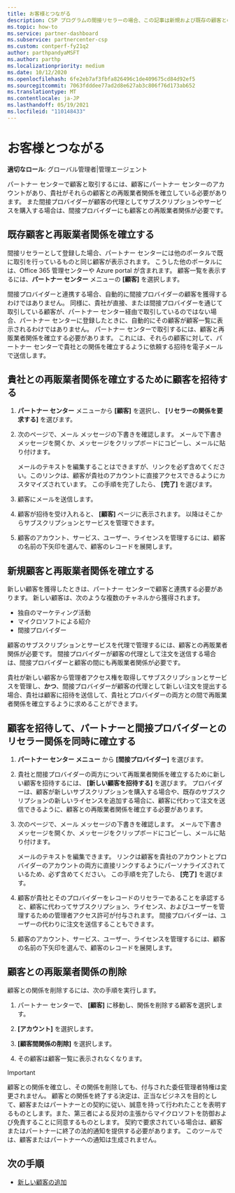 ```yaml
---
title: お客様とつながる
description: CSP プログラムの間接リセラーの場合、この記事は新規および既存の顧客との接続に役立ちます。
ms.topic: how-to
ms.service: partner-dashboard
ms.subservice: partnercenter-csp
ms.custom: contperf-fy21q2
author: parthpandyaMSFT
ms.author: parthp
ms.localizationpriority: medium
ms.date: 10/12/2020
ms.openlocfilehash: 6fe2eb7af3fbfa826496c1de409675cd84d92ef5
ms.sourcegitcommit: 7063fdddee77ad2d8e627ab3c806f76d173ab652
ms.translationtype: MT
ms.contentlocale: ja-JP
ms.lasthandoff: 05/19/2021
ms.locfileid: "110148433"
---
```

# <a name="connect-with-customers"></a>お客様とつながる


**適切なロール**: グローバル管理者|管理エージェント


パートナー センターで顧客と取引するには、顧客にパートナー センターのアカウントがあり、貴社がそれらの顧客との再販業者関係を確立している必要があります。 また間接プロバイダーが顧客の代理としてサブスクリプションやサービスを購入する場合は、間接プロバイダーにも顧客との再販業者関係が必要です。

## <a name="connect-with-existing-customers"></a>既存顧客と再販業者関係を確立する

間接リセラーとして登録した場合、パートナー センターには他のポータルで既に取引を行っているものと同じ顧客が表示されます。 こうした他のポータルには、Office 365 管理センターや Azure portal が含まれます。 顧客一覧を表示するには、**パートナー センター** メニューの **[顧客]** を選択します。

間接プロバイダーと連携する場合、自動的に間接プロバイダーの顧客を獲得するわけではありません。 同様に、貴社が直接、または間接プロバイダーを通じて取引している顧客が、パートナー センター経由で取引しているのではない場合、パートナー センターに登録したときに、自動的にその顧客が顧客一覧に表示されるわけではありません。 パートナー センターで取引するには、顧客と再販業者関係を確立する必要があります。  これには、それらの顧客に対して、パートナー センターで貴社との関係を確立するように依頼する招待を電子メールで送信します。

## <a name="invite-a-customer-to-establish-a-reseller-relationship-with-you"></a>貴社との再販業者関係を確立するために顧客を招待する

1. **パートナー センター** メニューから **[顧客]** を選択し、 **[リセラーの関係を要求する]** を選びます。

2. 次のページで、メール メッセージの下書きを確認します。 メールで下書きメッセージを開くか、メッセージをクリップボードにコピーし、メールに貼り付けます。

   メールのテキストを編集することはできますが、リンクを必ず含めてください。このリンクは、顧客が貴社のアカウントに直接アクセスできるようにカスタマイズされています。 この手順を完了したら、 **[完了]** を選びます。

3. 顧客にメールを送信します。

4. 顧客が招待を受け入れると、 **[顧客]** ページに表示されます。 以降はそこからサブスクリプションとサービスを管理できます。

5. 顧客のアカウント、サービス、ユーザー、ライセンスを管理するには、顧客の名前の下矢印を選んで、顧客のレコードを展開します。

## <a name="connect-with-new-customers"></a>新規顧客と再販業者関係を確立する

新しい顧客を獲得したときは、パートナー センターで顧客と連携する必要があります。 新しい顧客は、次のような複数のチャネルから獲得されます。

- 独自のマーケティング活動
- マイクロソフトによる紹介
- 間接プロバイダー

顧客のサブスクリプションとサービスを代理で管理するには、顧客との再販業者関係が必要です。 間接プロバイダーが顧客の代理として注文を送信する場合は、間接プロバイダーと顧客の間にも再販業者関係が必要です。

貴社が新しい顧客から管理者アクセス権を取得してサブスクリプションとサービスを管理し、**かつ**、間接プロバイダーが顧客の代理として新しい注文を提出する場合、貴社は顧客に招待を送信して、貴社とプロバイダーの両方との間で再販業者関係を確立するように求めることができます。

## <a name="invite-a-customer-to-establish-a-reseller-relationship-with-you-and-your-indirect-provider-at-the-same-time"></a>顧客を招待して、パートナーと間接プロバイダーとのリセラー関係を同時に確立する

1. **パートナー センター メニュー** から **[間接プロバイダー]** を選びます。

2. 貴社と間接プロバイダーの両方について再販業者関係を確立するために新しい顧客を招待するには、 **[新しい顧客を招待する]** を選びます。 プロバイダーは、顧客が新しいサブスクリプションを購入する場合や、既存のサブスクリプションの新しいライセンスを追加する場合に、顧客に代わって注文を送信できるように、顧客との再販業者関係を確立する必要があります。

3. 次のページで、メール メッセージの下書きを確認します。 メールで下書きメッセージを開くか、メッセージをクリップボードにコピーし、メールに貼り付けます。

   メールのテキストを編集できます。 リンクは顧客を貴社のアカウントとプロバイダーのアカウントの両方に直接リンクするようにパーソナライズされているため、必ず含めてください。 この手順を完了したら、 **[完了]** を選びます。

4. 顧客が貴社とそのプロバイダーをレコードのリセラーであることを承認すると、顧客に代わってサブスクリプション、ライセンス、およびユーザーを管理するための管理者アクセス許可が付与されます。 間接プロバイダーは、ユーザーの代わりに注文を送信することもできます。

5. 顧客のアカウント、サービス、ユーザー、ライセンスを管理するには、顧客の名前の下矢印を選んで、顧客のレコードを展開します。

## <a name="remove-a-relationship-with-a-customer"></a>顧客との再販業者関係の削除

顧客との関係を削除するには、次の手順を実行します。

1.  パートナー センターで、 **[顧客]** に移動し、関係を削除する顧客を選択します。

2.  **[アカウント]** を選択します。

3.  **[顧客間関係の削除]** を選択します。

4.  その顧客は顧客一覧に表示されなくなります。

>[!IMPORTANT]
>顧客との関係を確立し、その関係を削除しても、付与された委任管理者特権は変更されません。
>顧客との関係を終了する決定は、正当なビジネスを目的として、顧客またはパートナーとの契約に従い、誠意を持って行われたことを表明するものとします。また、第三者による反対の主張からマイクロソフトを防御および免責することに同意するものとします。
>契約で要求されている場合は、顧客またはパートナーに終了の法的通知を提供する必要があります。 このツールでは、顧客またはパートナーへの通知は生成されません。

## <a name="next-steps"></a>次の手順

- [新しい顧客の追加](add-a-new-customer.md)
